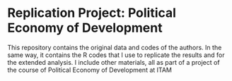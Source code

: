 # Replication Project: Political Economy of Development 
This repository contains the original data and codes of the authors. In the same way, it contains the R codes that I use to replicate the results and for the extended analysis. I include other materials, all as part of a project of the course of Political Economy of Development at ITAM
